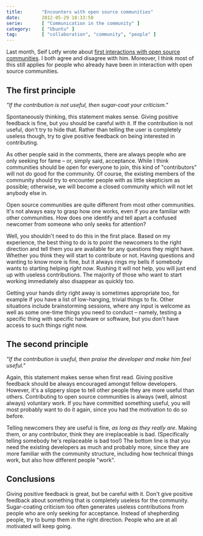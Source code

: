 ```yaml
---
title:       "Encounters with open source communities"
date:        2012-05-29 18:33:50
serie:       [ "Communication in the community" ]
category:    [ "Ubuntu" ]
tag:         [ "collaboration", "community", "people" ]
---
```


Last month, Seif Lotfy wrote about [first interactions with open source communities](http://seilo.geekyogre.com/2012/04/on-first-interactions-with-open-source-communities/). I both agree and disagree with him. Moreover, I think most of this still applies for people who already have been in interaction with open source communities.

The first principle
-------------------

*"If the contribution is not useful, then sugar-coat your criticism."*

Spontaneously thinking, this statement makes sense. Giving positive feedback is fine, but you should be careful with it. If the contribution is not useful, don't try to hide that. Rather than telling the user is completely useless though, try to give positive feedback on being interested in contributing.

As other people said in the comments, there are always people who are only seeking for fame – or, simply said, acceptance. While I think communities should be open for everyone to join, this kind of "contributors" will not do good for the community. Of course, the existing members of the community should try to encounter people with as little skepticism as possible; otherwise, we will become a closed community which will not let anybody else in.

Open source communities are quite different from most other communities. It's not always easy to grasp how one works, even if you are familiar with other communities. How does one identify and tell apart a confused newcomer from someone who only seeks for attention?

Well, you shouldn't need to do this in the first place. Based on my experience, the best thing to do is to point the newcomers to the right direction and tell them you are available for any questions they might have. Whether you think they will start to contribute or not. Having questions and wanting to know more is fine, but it always rings my bells if somebody wants to starting helping *right now*. Rushing it will not help, you will just end up with useless contributions. The majority of those who want to start working immediately also disappear as quickly too.

Getting your hands dirty right away is sometimes appropriate too, for example if you have a list of low-hanging, trivial things to fix. Other situations include brainstorming sessions, where any input is welcome as well as some one-time things you need to conduct – namely, testing a specific thing with specific hardware or software, but you don't have access to such things right now.

The second principle
--------------------

*"If the contribution is useful, then praise the developer and make him feel useful."*

Again, this statement makes sense when first read. Giving positive feedback should be always encouraged amongst fellow developers. However, it's a slippery slope to tell other people they are more useful than others. Contributing to open source communities is always (well, almost always) voluntary work. If you have committed something useful, you will most probably want to do it again, since you had the motivation to do so before.

Telling newcomers they are useful is fine, *as long as they really are*. Making them, or any contributor, think they are irreplaceable is bad. (Specifically telling somebody he's replaceable is bad too!) The bottom line is that you need the existing developers as much and probably more, since they are more familiar with the community structure, including how technical things work, but also how different people "work".

Conclusions
-----------

Giving positive feedback is great, but be careful with it. Don't give positive feedback about something that is completely useless for the community. Sugar-coating criticism too often generates useless contributions from people who are only seeking for acceptance. Instead of shepherding people, try to bump them in the right direction. People who are at all motivated will keep going.
